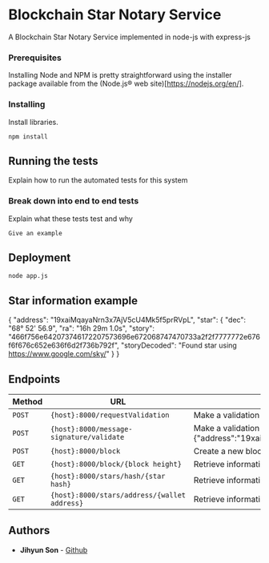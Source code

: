 # Blockchain Star Notary Service

A Blockchain Star Notary Service implemented in node-js with express-js

### Prerequisites

Installing Node and NPM is pretty straightforward using the installer package available from the (Node.js® web site)[https://nodejs.org/en/].

### Installing

Install libraries.

```
npm install
```


## Running the tests

Explain how to run the automated tests for this system

### Break down into end to end tests

Explain what these tests test and why

```
Give an example
```

## Deployment

```
node app.js
```

## Star information example
{
    "address": "19xaiMqayaNrn3x7AjV5cU4Mk5f5prRVpL",
    "star": {
        "dec": "68° 52' 56.9",
        "ra": "16h 29m 1.0s",
        "story": "466f756e642073746172207573696e672068747470733a2f2f7777772e676f6f676c652e636f6d2f736b792f",
        "storyDecoded": "Found star using https://www.google.com/sky/"
       }
}

## Endpoints

| Method   | URL                                      | Description                              |
| -------- | ---------------------------------------- | ---------------------------------------- |
| `POST`   | `{host}:8000/requestValidation`            | Make a validation request with body of your wallet address ex.{ "address":"19xaiMqayaNrn3x7AjV5cU4Mk5f5prRVpL" }                  |
| `POST`   | `{host}:8000/message-signature/validate `            | Make a validation request with body of your wallet address ex.{"address":"19xaiMqayaNrn3x7AjV5cU4Mk5f5prRVpL","signature":"H8K4+1MvyJo9tcr2YN2KejwvX1oqneyCH+fsUL1z1WBdWmswB9bijeFfOfMqK68kQ5RO6ZxhomoXQG3fkLaBl+Q="}                  |
| `POST`   | `{host}:8000/block`            | Create a new block. Provide the data of the block using body of star information                      |
| `GET`    | `{host}:8000/block/{block height}`| Retrieve information of the block of the height                      |
| `GET`    | `{host}:8000/stars/hash/{star hash}`| Retrieve information of the block of the hash                      |
| `GET`    | `{host}:8000/stars/address/{wallet address}`| Retrieve information of the blocks of the wallet                      |


## Authors

* **Jihyun Son** - [Github](https://github.com/sonjh1217)

